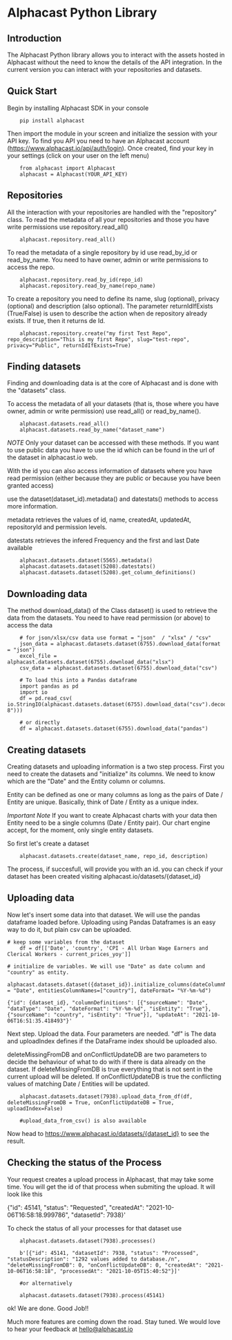 # Alphacast Python Library

## Introduction

The Alphacast Python library allows you to interact with the assets hosted in Alphacast without the need to know the details of the API integration. In the current version you can interact with your repositories and datasets.

## Quick Start

Begin by installing Alphacast SDK in your console


```
    pip install alphacast
```

Then import the module in your screen and initialize the session with your API key. To find you API you need to have an Alphacast account (https://www.alphacast.io/api/auth/login). Once created, find your key in your settings (click on your user on the left menu) 


```
    from alphacast import Alphacast
    alphacast = Alphacast(YOUR_API_KEY)
```

## Repositories

All the interaction with your repositories are handled with the "repository" class. To read the metadata of all your repositories and those you have write permissions use repository.read_all()

```
    alphacast.repository.read_all()
```

To read the metadata of a single repository by id use read_by_id or read_by_name. You need to have owner, admin or write permissions to access the repo.

```
    alphacast.repository.read_by_id(repo_id)
    alphacast.repository.read_by_name(repo_name)
```

To create a repository you need to define its name, slug (optional), privacy (optional) and description (also optional). The parameter returnIdIfExists (True/False) is usen to describe the action when de repository already exists. If true, then it returns de Id.

```
    alphacast.repository.create("my first Test Repo", repo_description="This is my first Repo", slug="test-repo", privacy="Public", returnIdIfExists=True)
```

## Finding datasets

Finding and downloading data is at the core of Alphacast and is done with the "datasets" class.

To access the metadata of all your datasets (that is, those where you have owner, admin or write permission) use read_all() or read_by_name().

```
    alphacast.datasets.read_all()
    alphacast.datasets.read_by_name("dataset_name")
```
*NOTE* Only your dataset can be accessed with these methods. If you want to use public data you have to use the id which can be found in the url of the dataset in alphacast.io web.

With the id you can also access information of datasets where you have read permission (either because they are public or because you have been granted access) 

use the dataset(dataset_id).metadata() and datestats() methods to access more information.

metadata retrieves the values of id, name, createdAt, updatedAt, repositoryId and permission levels.

datestats retrieves the infered Frequency and the first and last Date available

```
    alphacast.datasets.dataset(5565).metadata()
    alphacast.datasets.dataset(5208).datestats()
    alphacast.datasets.dataset(5208).get_column_definitions()
```



## Downloading data

The method download_data() of the Class dataset() is used to retrieve the data from the datasets. You need to have read permission (or above) to access the data

```
    # for json/xlsx/csv data use format = "json"  / "xlsx" / "csv"
    json_data = alphacast.datasets.dataset(6755).download_data(format = "json")
    excel_file = alphacast.datasets.dataset(6755).download_data("xlsx")
    csv_data = alphacast.datasets.dataset(6755).download_data("csv")
    
    # To load this into a Pandas dataframe 
    import pandas as pd
    import io
    df = pd.read_csv( io.StringIO(alphacast.datasets.dataset(6755).download_data("csv").decode("UTF-8")))

    # or directly
    df = alphacast.datasets.dataset(6755).download_data("pandas")
```

## Creating datasets

Creating datasets and uploading information is a two step process. First you need to create the datasets and "initialize" its columns. We need to know which are the "Date" and the Entity column or columns. 

Entity can be defined as one or many columns as long as the pairs of Date / Entity are unique. Basically, think of Date / Entity as a unique index.

*Important Note* If you want to create Alphacast charts with your data then Entity need to be a single columns (Date / Entity pair). Our chart engine accept, for the moment, only single entity datasets. 

So first let's create a dataset

```
    alphacast.datasets.create(dataset_name, repo_id, description)
```
The process, if succesfull, will provide you with an id. you can check if your dataset has been created visiting alphacast.io/datasets/{dataset_id}

## Uploading data

Now let's insert some data into that dataset. We will use the pandas dataframe loaded before. Uploading using Pandas Dataframes is an easy way to do it, but plain csv can be uploaded.

```
# keep some variables from the dataset
    df = df[['Date', 'country', 'CPI - All Urban Wage Earners and Clerical Workers - current_prices_yoy']]

# initialize de variables. We will use "Date" as date column and "country" as entity. 
    alphacast.datasets.dataset({dataset_id}).initialize_columns(dateColumnName = "Date", entitiesColumnNames=["country"], dateFormat= "%Y-%m-%d")

{"id": {dataset_id}, "columnDefinitions": [{"sourceName": "Date", "dataType": "Date", "dateFormat": "%Y-%m-%d", "isEntity": "True"}, {"sourceName": "country", "isEntity": "True"}], "updateAt": "2021-10-06T16:51:35.418493"}'
```

Next step. Upload the data. Four parameters are needed. "df" is The data and uploadIndex defines if the DataFrame index should be uploaded also.

deleteMissingFromDB and onConflictUpdateDB are two parameters to decide the behaviour of what to do with if there is data already on the dataset. If deleteMissingFromDB is true everything that is not sent in the current upload will be deleted. If onConflictUpdateDB is true the conflicting values of matching Date / Entities will be updated.

```
    alphacast.datasets.dataset(7938).upload_data_from_df(df, deleteMissingFromDB = True, onConflictUpdateDB = True, uploadIndex=False)
    
    #upload_data_from_csv() is also available
```
Now head to https://www.alphacast.io/datasets/{dataset_id} to see the result.

## Checking the status of the Process

Your request creates a upload process in Alphacast, that may take some time. You will get the id of that process when submiting the upload. It will look like this

{"id": 45141, "status": "Requested", "createdAt": "2021-10-06T16:58:18.999786", "datasetId": 7938}'

To check the status of all your processes for that dataset use
```
    alphacast.datasets.dataset(7938).processes()

    b'[{"id": 45141, "datasetId": 7938, "status": "Processed", "statusDescription": "1292 values added to database./n", "deleteMissingFromDB": 0, "onConflictUpdateDB": 0, "createdAt": "2021-10-06T16:58:18", "processedAt": "2021-10-05T15:40:52"}]'

    #or alternatively

    alphacast.datasets.dataset(7938).process(45141)    
```

ok! We are done. Good Job!!

Much more features are coming down the road. Stay tuned. We would love to hear your feedback at hello@alphacast.io


